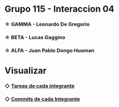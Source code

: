 # Grupo 115 - Interaccion 04
### ☆ GAMMA - Leonardo De Gregorio
### ☆ BETA - Lucas Gaggino
### ☆ ALFA - Juan Pablo Dongo Huaman
# Visualizar
### ◇ [Tareas de cada integrante ](https://github.com/users/LeoDG0/projects/3)
### ◇ [Commits de cada Integrante](https://github.com/LeoDG0/TP_SO_I4_Equipo_115/commits/main)
